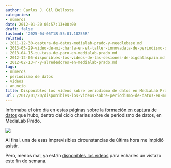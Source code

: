 ```yaml
---
author: Carlos J. Gil Bellosta
categories:
- números
date: 2012-01-20 06:57:13+00:00
draft: false
lastmod: '2025-04-06T18:55:01.182558'
related:
- 2011-12-30-captura-de-datos-medialab-prado-y-needlebase.md
- 2013-05-29-video-de-mi-charla-en-el-taller-innovadata-de-periodismo-de-datos.md
- 2013-04-15-tu-tasa-de-paro-en-medialab-prado.md
- 2012-12-05-disponibles-los-videos-de-las-sesiones-de-bigdataspain.md
- 2012-02-13-r-y-alrededores-en-medialab-prado.md
tags:
- números
- periodismo de datos
- vídeos
- anuncio
title: Disponibles los vídeos sobre periodismo de datos en MediaLab Prado
url: /2012/01/20/disponibles-los-videos-sobre-periodismo-de-datos-en-medialab-prado/
---
```


Informaba el otro día en estas páginas sobre la [formación en captura de datos](http://www.datanalytics.com/2011/12/30/captura-de-datos-medialab-prado-y-needlebase/) que hubo, dentro del ciclo charlas sobre de periodismo de datos, en MediaLab Prado.

[![](/wp-uploads/2012/01/captura_medialab_prado.jpg)
](/wp-uploads/2012/01/captura_medialab_prado.jpg)

Al final, una de esas imprevisibles circunstancias de última hora me impidió asistir.

Pero, menos mal, ya están [disponibles los vídeos](http://medialab-prado.es/article/sesion_formativa_periodismo_datos) para echarles un vistazo este fin de semana.